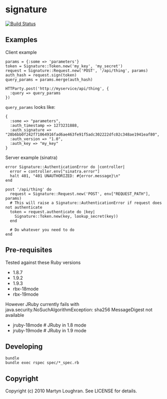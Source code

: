 signature
=========

[![Build Status](https://secure.travis-ci.org/markburns/signature.png?branch=master)](http://travis-ci.org/markburns/signature)

Examples
--------

Client example

    params = {:some => 'parameters'}
    token = Signature::Token.new('my_key', 'my_secret')
    request = Signature::Request.new('POST', '/api/thing', params)
    auth_hash = request.sign(token)
    query_params = params.merge(auth_hash)

    HTTParty.post('http://myservice/api/thing', {
      :query => query_params
    })

`query_params` looks like:

    {
      :some => "parameters",
      :auth_timestamp => 1273231888,
      :auth_signature => "28b6bb0f242f71064916fad6ae463fe91f5adc302222dfc02c348ae1941eaf80",
      :auth_version => "1.0",
      :auth_key => "my_key"
    }

Server example (sinatra)

    error Signature::AuthenticationError do |controller|
      error = controller.env["sinatra.error"]
      halt 401, "401 UNAUTHORIZED: #{error.message}\n"
    end

    post '/api/thing' do
      request = Signature::Request.new('POST', env["REQUEST_PATH"], params)
      # This will raise a Signature::AuthenticationError if request does not authenticate
      token = request.authenticate do |key|
        Signature::Token.new(key, lookup_secret(key))
      end

      # Do whatever you need to do
    end

Pre-requisites
------------
Tested against these Ruby versions
  * 1.8.7
  * 1.9.2
  * 1.9.3
  * rbx-18mode
  * rbx-19mode

However JRuby currently fails with
java.security.NoSuchAlgorithmException: sha256 MessageDigest not available
  * jruby-18mode # JRuby in 1.8 mode
  * jruby-19mode # JRuby in 1.9 mode


Developing
----------

    bundle
    bundle exec rspec spec/*_spec.rb

Copyright
---------

Copyright (c) 2010 Martyn Loughran. See LICENSE for details.

